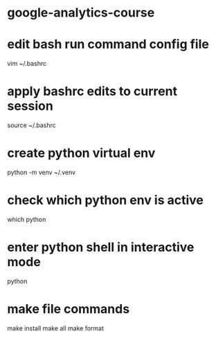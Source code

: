 # google-analytics-course

# edit bash run command config file
vim ~/.bashrc

# apply bashrc edits to current session
source ~/.bashrc

# create python virtual env
python -m venv ~/.venv

# check which python env is active
which python

# enter python shell in interactive mode
python

# make file commands
make install
make all
make format
